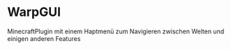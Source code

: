 # WarpGUI
MinecraftPlugin mit einem Haptmenü zum Navigieren zwischen Welten und einigen anderen Features
